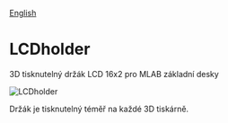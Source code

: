 
[English](./README.md)
<!--- module --->
# LCDholder
<!--- Emodule --->

<!--- subtitle --->3D tisknutelný držák LCD 16x2 pro MLAB základní desky<!--- Esubtitle --->

![LCDholder](/doc/img/LCDholder_QRcode.png)

<!--- description --->Držák je tisknutelný téměř na každé 3D tiskárně.<!--- Edescription --->
            